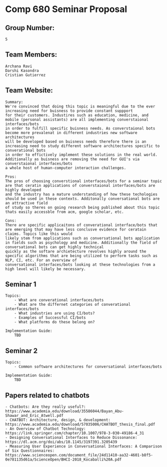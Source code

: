 # Comp 680 Seminar Proposal

## Group Number: 

    5

## Team Members: 

	Archana Ravi
	Darshi Kasondra
	Cristian Gutierrez

## Team Website:

    Summary:
	We're convinced that doing this topic is meaningful due to the ever increasing need for buisness to provide constant suppport
    for their customers. Industires such as education, medicine, and mobile (personal assistants) are all implementing converstaional interfaces/bots
    in order to fulfill specific buisness needs. As converstaional bots become more prevalenat in different industries new software architectures
    will be developed based on buisness needs therefore there is an increasing need to study different software architectures specific to converational bots 
    in order to effictively implement these solutions in the real world. Additionally as buisness are removing the need for GUI's via converstaional interfaces/bots
    a whole host of human-computer interaction challenges. 

    Pros:
    The pros of choosing converstional interfaces/bots for a seminar topic are that ceratin applications of converstaional interfaces/bots are highly developed
    and the industry has a mature understanding of how these techologies should be used in these contexts. Additonally conversational bots are an attractive field
    of study so theres on going research being published about this topic thats easily accessble from acm, google scholar, etc.

    Cons:
    There are specific applicaitons of converational interface/bots that are emerging that may have less conclusve evidence for ceratain claims. Topics like this would
    likely stem from applications such as conversational bots application in fields such as psychology and medicine. Additionally the field of conversational bots can get highly technical
    quickly as the softare archietecture revolves highly around the specific algorithms that are being utilized to perform tasks such as NLP, CI, etc. For an overview of 
    conversational interfaces/bots looking at these technologies from a high level will likely be necessary.

## Seminar 1
    Topics:
        - What are converational interfaces/bots
        - What are the differnet categories of converational interfaces/bots
        - What industries are using CI/bots?
        - Examples of Successful CI/bots
        - What platforms do these belong on?

    Implementation Guide:
        TBD

## Seminar 2
    Topics:
        - Common software architectures for conversational interfaces/bots

    Implementation Guide:
        TBD

## Papers related to chatbots

    - Chatbots: Are they really useful?: https://www.academia.edu/download/35586044/Bayan_Abu-Shawar_and_Eric_Atwell.pdf
    - CHATBOT: Architecture, design, & development:  https://www.academia.edu/download/57035006/CHATBOT_thesis_final.pdf
    - An Overview of Chatbot Technology: https://link.springer.com/chapter/10.1007/978-3-030-49186-4_31
    - Designing Conversational Interfaces to Reduce Dissonance: https://dl.acm.org/doi/abs/10.1145/3197391.3205439
    - Measuring User Experience in Conversational Interfaces: A Comparison of Six Questionnaires: https://www.scienceopen.com/document_file/24d11410-aa32-4601-b8f5-0e781135d61a/ScienceOpen/BHCI-2018_Kocaballi%20A.pdf